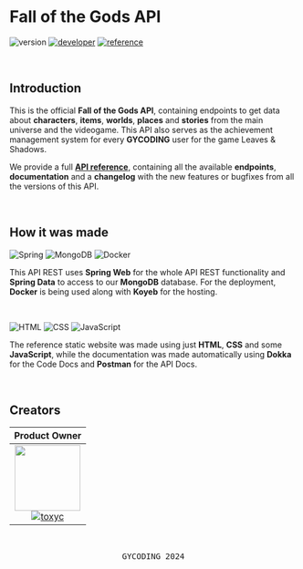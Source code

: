 # Fall of the Gods API

![version](https://img.shields.io/badge/version-3.0.0-gold?style=for-the-badge)
[![developer](https://img.shields.io/badge/developed-GYCODING-B833FF?style=for-the-badge)](https://gycoding.com)
[![reference](https://img.shields.io/badge/reference-api_reference-silver?style=for-the-badge)](https://fallofthegods-data-gycoding.koyeb.app/)

<br>

## Introduction

This is the official **Fall of the Gods API**, containing endpoints to get data about **characters**, **items**, **worlds**, **places** and **stories** from the main universe and the videogame.
This API also serves as the achievement management system for every **GYCODING** user for the game Leaves & Shadows.

We provide a full **[API reference](https://fallofthegods-data-gycoding.koyeb.app/)**, containing all the available **endpoints**, **documentation** and a **changelog** with the new features or bugfixes from all the versions of this API.

<br>

## How it was made
  
![Spring](https://img.shields.io/badge/Spring-6DB33F?style=for-the-badge&logo=spring&logoColor=white)
![MongoDB](https://img.shields.io/badge/MongoDB-4EA94B?style=for-the-badge&logo=mongodb&logoColor=white)
![Docker](https://img.shields.io/badge/Docker-2CA5E0?style=for-the-badge&logo=docker&logoColor=white)

This API REST uses **Spring Web** for the whole API REST functionality and **Spring Data** to access to our **MongoDB** database. For the deployment, **Docker** is being used along with **Koyeb** for the hosting.

<br>

![HTML](https://img.shields.io/badge/HTML5-E34F26?style=for-the-badge&logo=html5&logoColor=white)
![CSS](https://img.shields.io/badge/CSS3-1572B6?style=for-the-badge&logo=css3&logoColor=white)
![JavaScript](https://img.shields.io/badge/JavaScript-323330?style=for-the-badge&logo=javascript&logoColor=F7DF1E)

The reference static website was made using just **HTML**, **CSS** and some **JavaScript**, while the documentation was made automatically using **Dokka** for the Code Docs and **Postman** for the API Docs.

<br>

## Creators

| Product Owner |
| :---: |
| <img src="https://github.com/gy-toxyc.png?size=115" width=115> <br> [![toxyc](https://img.shields.io/badge/toxyc-yellow?style=for-the-badge)](https://github.com/gy-toxyc) |

<br>

<pre align="center">GYCODING 2024</pre>
